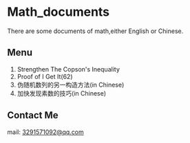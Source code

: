 # Math_documents

There are some documents of math,either English or Chinese.

## Menu
1. Strengthen The Copson's Inequality
2. Proof of I Get It(62)
3. 伪随机数列的另一构造方法(in Chinese)
4. 加快发现素数的技巧(in Chinese)

## Contact Me
mail: 3291571092@qq.com
